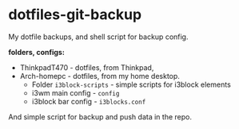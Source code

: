 # dotfiles-git-backup
My dotfile backups, and shell script for backup config.

**folders, configs:**
- ThinkpadT470 - dotfiles, from Thinkpad, 
- Arch-homepc - dotfiles, from my home desktop.
    - Folder `i3block-scripts` - simple scripts for i3block elements
    - i3wm main config - `config`
    - i3block bar config - `i3blocks.conf`

And simple script for backup and push data in the repo.